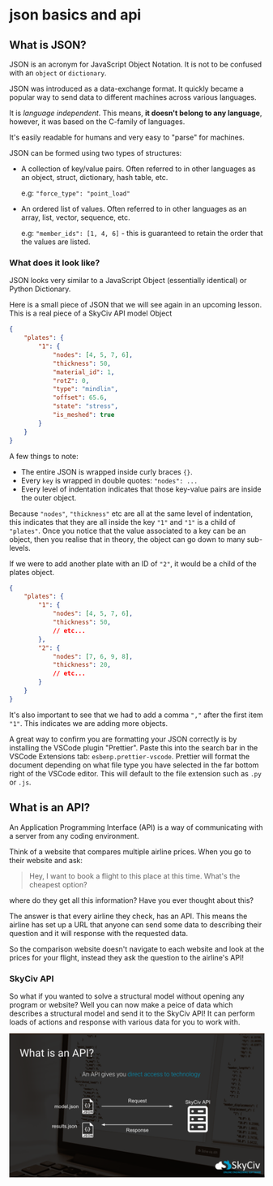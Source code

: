 # json basics and api

## What is JSON?

JSON is an acronym for JavaScript Object Notation. It is not to be confused with an `object` or `dictionary`.

JSON was introduced as a data-exchange format. It quickly became a popular way to send data to different machines across various languages.

It is *language independent*. This means, **it doesn't belong to any language**, however, it was based on the C-family of languages.

It's easily readable for humans and very easy to "parse" for machines.

JSON can be formed using two types of structures:

- A collection of key/value pairs. Often referred to in other languages as an object, struct, dictionary, hash table, etc.
    
    e.g: `"force_type": "point_load"` 

- An ordered list of values. Often referred to in other languages as an array, list, vector, sequence, etc.
    
    e.g: `"member_ids": [1, 4, 6]` - this is guaranteed to retain the order that the values are listed.

### What does it look like?

JSON looks very similar to a JavaScript Object (essentially identical) or Python Dictionary.

Here is a small piece of JSON that we will see again in an upcoming lesson. This is a real piece of a SkyCiv API model Object

```json
{
    "plates": {
        "1": {
            "nodes": [4, 5, 7, 6],
            "thickness": 50,
            "material_id": 1,
            "rotZ": 0,
            "type": "mindlin",
            "offset": 65.6,
            "state": "stress",
            "is_meshed": true
        }
    }
}
```

A few things to note:
* The entire JSON is wrapped inside curly braces `{}`.
* Every `key` is wrapped in double quotes: `"nodes": ...`
* Every level of indentation indicates that those key-value pairs are inside the outer object.

Because `"nodes"`, `"thickness"` etc are all at the same level of indentation, this indicates that they are all inside the key `"1"` and `"1"` is a child of `"plates"`. Once you notice that the value associated to a key can be an object, then you realise that in theory, the object can go down to many sub-levels.

If we were to add another plate with an ID of `"2"`, it would be a child of the plates object.

```json
{
    "plates": {
        "1": {
            "nodes": [4, 5, 7, 6],
            "thickness": 50,
            // etc...
        },
        "2": {
            "nodes": [7, 6, 9, 8],
            "thickness": 20,
            // etc...
        }
    }
}
```

It's also important to see that we had to add a comma `","` after the first item `"1"`. This indicates we are adding more objects.

A great way to confirm you are formatting your JSON correctly is by installing the VSCode plugin "Prettier". Paste this into the search bar in the VSCode Extensions tab: `esbenp.prettier-vscode`. Prettier will format the document depending on what file type you have selected in the far bottom right of the VSCode editor. This will default to the file extension such as `.py` or `.js`.

## What is an API?
An Application Programming Interface (API) is a way of communicating with a server from any coding environment.

Think of a website that compares multiple airline prices. When you go to their website and ask: 

> Hey, I want to book a flight to this place at this time. What's the cheapest option?

where do they get all this information? Have you ever thought about this?

The answer is that every airline they check, has an API. This means the airline has set up a URL that anyone can send some data to describing their question and it will response with the requested data.

So the comparison website doesn't navigate to each website and look at the prices for your flight, instead they ask the question to the airline's API!

### SkyCiv API
So what if you wanted to solve a structural model without opening any program or website? Well you can now make a peice of data which describes a structural model and send it to the SkyCiv API! It can perform loads of actions and response with various data for you to work with.

<img src='./api-diagram.png'/>